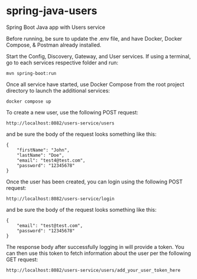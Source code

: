 # spring-java-users
Spring Boot Java app with Users service

Before running, be sure to update the .env file, and have Docker, Docker Compose, & Postman already installed.

Start the Config, Discovery, Gateway, and User services. If using a terminal, go to each services respective folder and run:
```
mvn spring-boot:run
```

Once all service have started, use Docker Compose from the root project directory to launch the additional services:
```
docker compose up
```
To create a new user, use the following POST request:
```
http://localhost:8082/users-service/users
```
and be sure the body of the request looks something like this:
```
{
    "firstName": "John",
    "lastName": "Doe",
    "email": "test4@test.com",
    "password": "12345678"
}
```
Once the user has been created, you can login using the following POST request:
```
http://localhost:8082/users-service/login
```
and be sure the body of the request looks something like this:
```
{
    "email": "test@test.com",
    "password": "12345678"
}
```
The response body after successfully logging in will provide a token. You can then use this token to fetch information about the user per the following GET request:
```
http://localhost:8082/users-service/users/add_your_user_token_here
```
